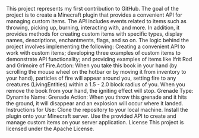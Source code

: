 This project represents my first contribution to GitHub. The goal of the project is to create a Minecraft plugin that provides a convenient API for managing custom items. The API includes events related to items such as throwing, picking up, burning, interacting with, and more. In addition, it provides methods for creating custom items with specific types, display names, descriptions, enchantments, flags, and so on. The logic behind the project involves implementing the following: Creating a convenient API to work with custom items; developing three examples of custom items to demonstrate API functionality; and providing examples of items like Ifrit Rod and Grimoire of Fire.Action: When you take this book in your hand (by scrolling the mouse wheel on the hotbar or by moving it from inventory to your hand), particles of fire will appear around you, setting fire to any creatures (LivingEntities) within a 1.5 - 2.0 block radius of you. When you remove the book from your hand, the igniting effect will stop. Grenade Type: Dynamite Name: Grenade Action: When you throw this grenade and it hits the ground, it will disappear and an explosion will occur where it landed. Instructions for Use: Clone the repository to your local machine. Install the plugin onto your Minecraft server. Use the provided API to create and manage custom items on your server application. License This project is licensed under the Apache License.
